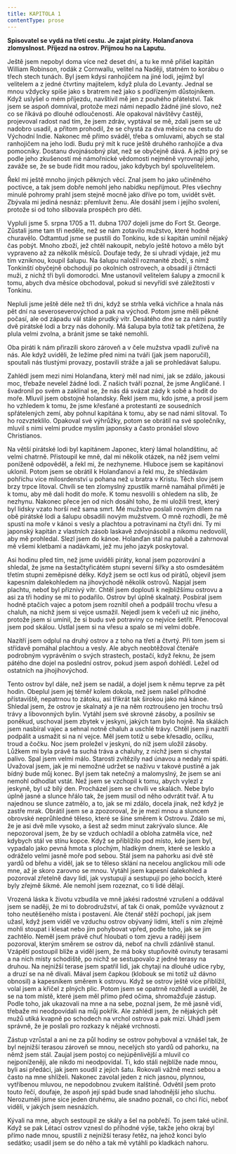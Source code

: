 ```yaml
---
title: KAPITOLA 1
contentType: prose
---
```


<section>

**Spisovatel se vydá na třetí cestu. Je zajat piráty. Holanďanova zlomyslnost. Příjezd na ostrov. Přijmou ho na Laputu.**

Ještě jsem nepobyl doma více než deset dní, a tu ke mně přišel kapitán William Robinson, rodák z Cornwallu, velitel na Naději, statném to korábu o třech stech tunách. Byl jsem kdysi ranhojičem na jiné lodi, jejímž byl velitelem a z jedné čtvrtiny majitelem, když plula do Levanty. Jednal se mnou vždycky spíše jako s bratrem než jako s podřízeným důstojníkem. Když uslyšel o mém příjezdu, navštívil mě jen z pouhého přátelství. Tak jsem se aspoň domníval, protože mezi námi nepadlo žádné jiné slovo, než co se říkává po dlouhé odloučenosti. Ale opakoval návštěvy častěji, projevoval radost nad tím, že jsem zdráv, vyptával se mě, zdali jsem se už nadobro usadil, a přitom prohodil, že se chystá za dva měsíce na cestu do Východní Indie. Nakonec mě přímo sváděl, třeba s omluvami, abych se stal ranhojičem na jeho lodi. Budu prý mít k ruce ještě druhého ranhojiče a dva pomocníky. Dostanu dvojnásobný plat, než se obyčejně dává. A ježto prý se podle jeho zkušeností mé námořnické vědomosti nejméně vyrovnají jeho, zaváže se, že se bude řídit mou radou, jako kdybych byl spoluvelitelem.

Řekl mi ještě mnoho jiných pěkných věcí. Znal jsem ho jako učiněného poctivce, a tak jsem dobře nemohl jeho nabídku nepřijmout. Přes všechny minulé pohromy prahl jsem stejně mocně jako dříve po tom, uvidět svět. Zbývala mi jediná nesnáz: přemluvit ženu. Ale dosáhl jsem i jejího svolení, protože si od toho slibovala prospěch pro děti.

Vypluli jsme 5. srpna 1705 a 11. dubna 1707 dojeli jsme do Fort St. George. Zůstali jsme tam tři neděle, než se nám zotavilo mužstvo, které hodně churavělo. Odtamtud jsme se pustili do Tonkinu, kde si kapitán umínil nějaký čas pobýt. Mnoho zboží, jež chtěl nakoupit, nebylo ještě hotovo a mělo být vypraveno až za několik měsíců. Doufaje tedy, že si uhradí výdaje, jež mu tím vzniknou, koupil šalupu. Na šalupu naložil rozmanité zboží, s nímž Tonkinští obyčejně obchodují po okolních ostrovech, a obsadil ji čtrnácti muži, z nichž tři byli domorodci. Mne ustanovil velitelem šalupy a zmocnil k tomu, abych dva měsíce obchodoval, pokud si nevyřídí své záležitosti v Tonkinu.

Nepluli jsme ještě déle než tři dni, když se strhla velká vichřice a hnala nás pět dní na severoseverovýchod a pak na východ. Potom jsme měli pěkné počasí, ale od západu vál stále prudký vítr. Desátého dne se za námi pustily dvě pirátské lodi a brzy nás dohonily. Má šalupa byla totiž tak přetížena, že plula velmi zvolna, a bránit jsme se také nemohli.

Oba piráti k nám přirazili skoro zároveň a v čele mužstva vpadli zuřivě na nás. Ale když uviděli, že ležíme před nimi na tváři (jak jsem naporučil), spoutali nás tlustými provazy, postavili stráže a jali se prohledávat šalupu.

Zahlédl jsem mezi nimi Holanďana, který měl nad nimi, jak se zdálo, jakousi moc, třebaže nevelel žádné lodi. Z našich tváří poznal, že jsme Angličané. I švadronil po svém a zaklínal se, že nás dá svázat zády k sobě a hodit do moře. Mluvil jsem obstojně holandsky. Řekl jsem mu, kdo jsme, a prosil jsem ho vzhledem k tomu, že jsme křesťané a protestanti ze sousedních spřátelených zemí, aby pohnul kapitána k tomu, aby se nad námi slitoval. To ho rozvzteklilo. Opakoval své výhrůžky, potom se obrátil na své společníky, mluvil s nimi velmi prudce myslím japonsky a často pronášel slovo Christianos.

Na větší pirátské lodi byl kapitánem Japonec, který lámal holandštinu, ač velmi chatrně. Přistoupil ke mně, dal mi několik otázek, na něž jsem velmi poníženě odpověděl, a řekl mi, že nezhyneme. Hluboce jsem se kapitánovi uklonil. Potom jsem se obrátil k Holanďanovi a řekl mu, že shledávám pohříchu více milosrdenství u pohana než u bratra v Kristu. Těch slov jsem brzy trpce litoval. Chvíli se ten zlomyslný zpustlík marně namáhal přiměti je k tomu, aby mě dali hodit do moře. K tomu nesvolili s ohledem na slib, že nezhynu. Nakonec přece jen od nich dosáhl toho, že mi uložili trest, který byl lidsky vzato horší než sama smrt. Mé mužstvo poslali rovným dílem na obě pirátské lodi a šalupu obsadili novým mužstvem. O mně rozhodli, že mě spustí na moře v kánoi s vesly a plachtou a potravinami na čtyři dni. Ty mi japonský kapitán z vlastních zásob laskavě zdvojnásobil a nikomu nedovolil, aby mě prohledal. Slezl jsem do kánoe. Holanďan stál na palubě a zahrnoval mě všemi kletbami a nadávkami, jež mu jeho jazyk poskytoval.

Asi hodinu před tím, než jsme uviděli piráty, konal jsem pozorování a shledal, že jsme na šestačtyřicátém stupni severní šířky a sto osmdesátém třetím stupni zeměpisné délky. Když jsem se octl kus od pirátů, objevil jsem kapesním dalekohledem na jihovýchodě několik ostrovů. Napjal jsem plachtu, neboť byl příznivý vítr. Chtěl jsem doplouti k nejbližšímu ostrovu a asi za tři hodiny se mi to podařilo. Ostrov byl úplně skalnatý. Posbíral jsem hodně ptačích vajec a potom jsem roznítil oheň a podpálil trochu vřesu a chaluh, na nichž jsem si vejce usmažil. Nejedl jsem k večeři už nic jiného, protože jsem si umínil, že si budu své potraviny co nejvíce šetřit. Přenocoval jsem pod skálou. Ustlal jsem si na vřesu a spalo se mi velmi dobře.

Nazítří jsem odplul na druhý ostrov a z toho na třetí a čtvrtý. Při tom jsem si střídavě pomáhal plachtou a vesly. Ale abych neobtěžoval čtenáře podrobným vyprávěním o svých strastech, postačí, když řeknu, že jsem pátého dne dojel na poslední ostrov, pokud jsem aspoň dohlédl. Ležel od ostatních na jihojihovýchod.

Tento ostrov byl dále, než jsem se nadál, a dojel jsem k němu teprve za pět hodin. Obeplul jsem jej téměř kolem dokola, než jsem našel příhodné přístaviště, nepatrnou to zátoku, asi třikrát tak širokou jako má kánoe. Shledal jsem, že ostrov je skalnatý a je na něm roztroušeno jen trochu trsů trávy a libovonných bylin. Vytáhl jsem své skrovné zásoby, a posilniv se poněkud, uschoval jsem zbytek v jeskyni, jakých tam bylo hojně. Na skálách jsem nasbíral vajec a sehnal notně chaluh a uschlé trávy. Chtěl jsem ji nazítří podpálit a usmažit si na ní vejce. Měl jsem totiž u sebe křesadlo, ocílku, troud a čočku. Noc jsem proležel v jeskyni, do níž jsem uložil zásoby. Lůžkem mi byla právě ta suchá tráva a chaluhy, z nichž jsem si chystal palivo. Spal jsem velmi málo. Starosti zvítězily nad únavou a nedaly mi spáti. Uvažoval jsem, jak je mi nemožné udržet se naživu v takové pustině a jak bídný bude můj konec. Byl jsem tak netečný a malomyslný, že jsem se ani nemohl odhodlat vstát. Než jsem se vzchopil k tomu, abych vylezl z jeskyně, byl už bílý den. Procházel jsem se chvíli ve skalách. Nebe bylo úplně jasné a slunce hřálo tak, že jsem musil od něho odvrátit tvář. A tu najednou se slunce zatmělo, a to, jak se mi zdálo, docela jinak, než když je zastře mrak. Obrátil jsem se a zpozoroval, že je mezi mnou a sluncem obrovské neprůhledné těleso, které se šine směrem k Ostrovu. Zdálo se mi, že je asi dvě míle vysoko, a šest až sedm minut zakrývalo slunce. Ale nepozoroval jsem, že by se vzduch ochladil a obloha zatměla více, než kdybych stál ve stínu kopce. Když se přiblížilo pod místo, kde jsem byl, vypadalo jako pevná hmota s plochým, hladkým dnem, které se lesklo a odráželo velmi jasně moře pod sebou. Stál jsem na pahorku asi dvě stě yardů od břehu a viděl, jak se to těleso sklání na necelou anglickou míli ode mne, až je skoro zarovno se mnou. Vytáhl jsem kapesní dalekohled a pozoroval zřetelně davy lidí, jak vystupují a sestupují po jeho bocích, které byly zřejmě šikmé. Ale nemohl jsem rozeznat, co ti lidé dělají.

Vrozená láska k životu vzbudila ve mně jakési radostné vzrušení a oddával jsem se naději, že mi to dobrodružství, ať tak či onak, pomůže vyváznout z toho neutěšeného místa i postavení. Ale čtenář stěží pochopí, jak jsem užasl, když jsem viděl ve vzduchu ostrov obývaný lidmi, kteří s ním zřejmě mohli stoupat i klesat nebo jím pohybovat vpřed, podle toho, jak se jim zachtělo. Neměl jsem právě chuť hloubati o tom zjevu a raději jsem pozoroval, kterým směrem se ostrov dá, neboť na chvíli zdánlivě stanul. Vzápětí postoupil blíže a viděl jsem, že má boky stupňovitě ovinuty terasami a na nich místy schodiště, po nichž se sestupovalo z jedné terasy na druhou. Na nejnižší terase jsem spatřil lidi, jak chytají na dlouhé udice ryby, a druzí se na ně dívali. Mával jsem čapkou (klobouk se mi totiž už dávno obnosil) a kapesníkem směrem k ostrovu. Když se ostrov ještě více přiblížil, volal jsem a křičel z plných plic. Potom jsem se opatrně rozhlédl a uviděl, že se na tom místě, které jsem měl přímo před očima, shromažďuje zástup. Podle toho, jak ukazovali na mne a na sebe, poznal jsem, že mě jasně vidí, třebaže mi neodpovídali na můj pokřik. Ale zahlédl jsem, že nějakých pět mužů utíká kvapně po schodech na vrchol ostrova a pak mizí. Uhádl jsem správně, že je poslali pro rozkazy k nějaké vrchnosti.

Zástup vzrůstal a ani ne za půl hodiny se ostrov pohyboval a vznášel tak, že byl nejnižší terasou zároveň se mnou, necelých sto yardů od pahorku, na němž jsem stál. Zaujal jsem postoj co nejúpěnlivější a mluvil co nejponíženěji, ale nikdo mi neodpovídal. Ti, kdo stáli nejblíže nade mnou, byli asi předáci, jak jsem soudil z jejich šatu. Rokovali vážně mezi sebou a často na mne shlíželi. Nakonec zavolal jeden z nich jasnou, plynnou, vytříbenou mluvou, ne nepodobnou zvukem italštině. Odvětil jsem proto touto řečí, doufaje, že aspoň její spád bude snad lahodnější jeho sluchu. Nerozuměli jsme sice jeden druhému, ale snadno poznali, co chci říci, neboť viděli, v jakých jsem nesnázích.

Kývali na mne, abych sestoupil ze skály a šel na pobřeží. To jsem také učinil. Když se pak Létací ostrov vznesl do příhodné výše, takže jeho okraj byl přímo nade mnou, spustili z nejnižší terasy řetěz, na jehož konci bylo sedátko; usadil jsem se do něho a tak mě vytáhli po kladkách nahoru.

</section>

[^1]: Dutá míra (něco přes litr) užívaná v některých zemích. _Pozn. red._

[^2]: Lep organického původu, klih (zastarale). _Pozn. red._

[^3]: Epaminondas (418–362 př. n. l.), thébský státník a generál, který přetvořil Théby v jeden z nejvýznamnějších městských států v antickém Řecku. _Pozn. red._

[^4]: Otrok. _Pozn. red._

[^5]: Barevné dřevo kreveně obecné z čeledi bobovitých, stromu rozšířeného ve Střední Americe a jižní Africe. Dřevo je z vnějšku modročerné, uvnitř červenohnědé. _Pozn. red._

[^6]: Bělouš s okrouhlými tmavými barvami. _Pozn. red._

[^7]: Agitování, přesvědčování někoho za odměnu. _Pozn. red._

[^8]: Kůň, v jehož srsti převládá bílá barva. _Pozn. red._

[^9]: Bezdůvodné nařčení, pomluva. _Pozn. red._
